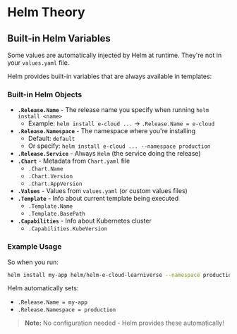 # Helm Theory

## Built-in Helm Variables

Some values are automatically injected by Helm at runtime. They're not in your `values.yaml` file.

Helm provides built-in variables that are always available in templates:

### Built-in Helm Objects

- **`.Release.Name`** - The release name you specify when running `helm install <name>`
  - Example: `helm install e-cloud ...` → `.Release.Name = e-cloud`
- **`.Release.Namespace`** - The namespace where you're installing
  - Default: `default`
  - Or specify: `helm install e-cloud ... --namespace production`
- **`.Release.Service`** - Always `Helm` (the service doing the release)
- **`.Chart`** - Metadata from `Chart.yaml` file
  - `.Chart.Name`
  - `.Chart.Version`
  - `.Chart.AppVersion`
- **`.Values`** - Values from `values.yaml` (or custom values files)
- **`.Template`** - Info about current template being executed
  - `.Template.Name`
  - `.Template.BasePath`
- **`.Capabilities`** - Info about Kubernetes cluster
  - `.Capabilities.KubeVersion`

### Example Usage

So when you run:
```bash
helm install my-app helm/helm-e-cloud-learniverse --namespace production
```

Helm automatically sets:
- `.Release.Name = my-app`
- `.Release.Namespace = production`

> **Note:** No configuration needed - Helm provides these automatically!